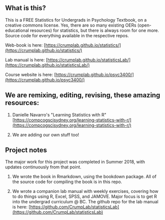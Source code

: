 ## What is this?

This is a FREE Statistics for Undergrads in Psychology Textbook, on a creative commons license. Yes, there are so many existing OERs (open-educational resources) for statistics, but there is always room for one more. Source code for everything available in the respective repos.

Web-book is here: [https://crumplab.github.io/statistics/](https://crumplab.github.io/statistics/)

Lab manual is here: [https://crumplab.github.io/statisticsLab/](https://crumplab.github.io/statisticsLab/)

Course website is here: [https://crumplab.github.io/psyc3400/](https://crumplab.github.io/psyc3400/)

## We are remixing, editing, revising, these amazing resources:

1. Danielle Navarro's "Learning Statistics with R" [https://compcogscisydney.org/learning-statistics-with-r/](https://compcogscisydney.org/learning-statistics-with-r/)

3. We are adding our own stuff too! 

## Project notes

The major work for this project was completed in Summer 2018, with updates continuously from that point.


1. We wrote the book in Rmarkdown, using the bookdown package. All of the source code for compiling the book is in this repo.

3. We wrote a companion lab manual with weekly exercises, covering how to do things using R, Excel, SPSS, and JAMOVE. Major focus is to get R into the undergrad curriculum @ BC. The github repo for the lab manual is here: [https://github.com/CrumpLab/statisticsLab](https://github.com/CrumpLab/statisticsLab)





